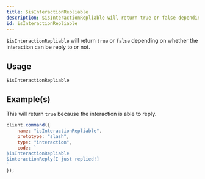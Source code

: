 ```yaml
---
title: $isInteractionRepliable
description: $isInteractionRepliable will return true or false depending on whether the interaction replies to or not.
id: isInteractionRepliable
---
```


`$isInteractionRepliable` will return `true` or `false` depending on whether the interaction can be reply to or not.

## Usage

```aoi
$isInteractionRepliable
```

## Example(s)

This will return `true` because the interaction is able to reply.

```js
client.command({
    name: "isInteractionRepliable",
    prototype: "slash",
    type: "interaction",
    code: `
$isInteractionRepliable
$interactionReply[I just replied!]
`
});
```

